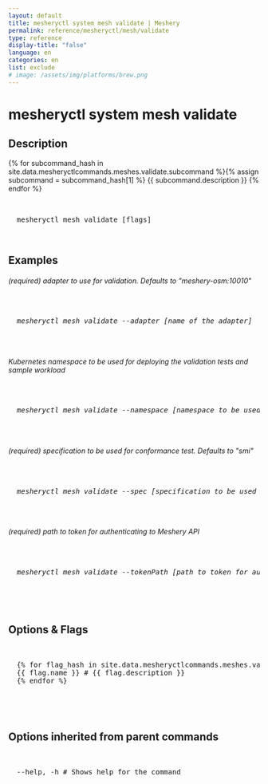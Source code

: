 ```yaml
---
layout: default
title: mesheryctl system mesh validate | Meshery
permalink: reference/mesheryctl/mesh/validate
type: reference
display-title: "false"
language: en
categories: en
list: exclude
# image: /assets/img/platforms/brew.png
---
```


<!-- Copy this template to create individual doc pages for each mesheryctl commands -->

<!-- Name of the command -->
# mesheryctl system mesh validate

<!-- Description of the command. Preferably a paragraph -->
## Description

{% for subcommand_hash in site.data.mesheryctlcommands.meshes.validate.subcommand %}{% assign subcommand = subcommand_hash[1] %}
{{ subcommand.description }}
{% endfor %}

<!-- Basic usage of the command -->
<pre class="codeblock-pre">
  <div class="codeblock">
  mesheryctl mesh validate [flags]
  </div>
</pre>

## Examples

<h6>(required) adapter to use for validation. Defaults to "meshery-osm:10010"<h6>
<pre class="codeblock-pre">
  <div class="codeblock">
  mesheryctl mesh validate --adapter [name of the adapter]
  </div>
</pre>
<h6>Kubernetes namespace to be used for deploying the validation tests and sample workload<h6>
<pre class="codeblock-pre">
  <div class="codeblock">
  mesheryctl mesh validate --namespace [namespace to be used]
  </div>
</pre>
<h6>(required) specification to be used for conformance test. Defaults to "smi"<h6>
<pre class="codeblock-pre">
  <div class="codeblock">
  mesheryctl mesh validate --spec [specification to be used for conformance test]
  </div>
</pre>
<h6>(required) path to token for authenticating to Meshery API<h6>
<pre class="codeblock-pre">
  <div class="codeblock">
  mesheryctl mesh validate --tokenPath [path to token for authentication]
  </div>
</pre>
<br/>


<!-- Options/Flags available in this command -->
<h2> Options & Flags </h2>

<pre class="codeblock-pre">
  <div class="codeblock">
  {% for flag_hash in site.data.mesheryctlcommands.meshes.validate.flag %}{% assign flag = flag_hash[1] %}
  {{ flag.name }} # {{ flag.description }}
  {% endfor %}
  </div>
</pre>
<br/>

<h2> Options inherited from parent commands </h2>
<pre class="codeblock-pre">
  <div class="codeblock">
  --help, -h # Shows help for the command
  </div>
</pre>

